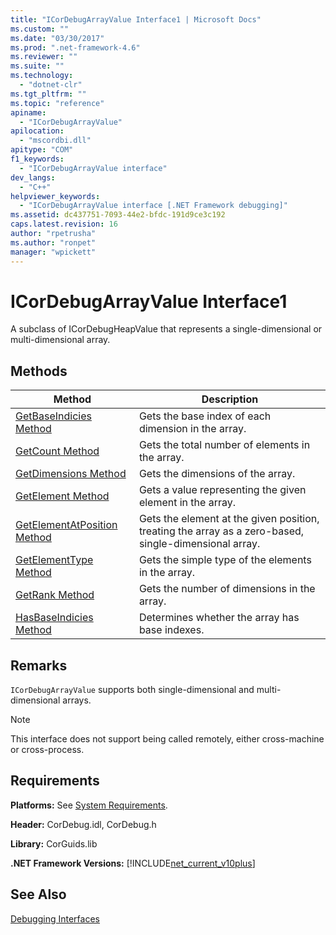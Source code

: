 ```yaml
---
title: "ICorDebugArrayValue Interface1 | Microsoft Docs"
ms.custom: ""
ms.date: "03/30/2017"
ms.prod: ".net-framework-4.6"
ms.reviewer: ""
ms.suite: ""
ms.technology: 
  - "dotnet-clr"
ms.tgt_pltfrm: ""
ms.topic: "reference"
apiname: 
  - "ICorDebugArrayValue"
apilocation: 
  - "mscordbi.dll"
apitype: "COM"
f1_keywords: 
  - "ICorDebugArrayValue interface"
dev_langs: 
  - "C++"
helpviewer_keywords: 
  - "ICorDebugArrayValue interface [.NET Framework debugging]"
ms.assetid: dc437751-7093-44e2-bfdc-191d9ce3c192
caps.latest.revision: 16
author: "rpetrusha"
ms.author: "ronpet"
manager: "wpickett"
---
```

# ICorDebugArrayValue Interface1
A subclass of ICorDebugHeapValue that represents a single-dimensional or multi-dimensional array.  
  
## Methods  
  
|Method|Description|  
|------------|-----------------|  
|[GetBaseIndicies Method](../../../../docs/framework/unmanaged-api/debugging/icordebugarrayvalue-getbaseindicies-method.md)|Gets the base index of each dimension in the array.|  
|[GetCount Method](../../../../docs/framework/unmanaged-api/debugging/icordebugarrayvalue-getcount-method.md)|Gets the total number of elements in the array.|  
|[GetDimensions Method](../../../../docs/framework/unmanaged-api/debugging/icordebugarrayvalue-getdimensions-method.md)|Gets the dimensions of the array.|  
|[GetElement Method](../../../../docs/framework/unmanaged-api/debugging/icordebugarrayvalue-getelement-method.md)|Gets a value representing the given element in the array.|  
|[GetElementAtPosition Method](../../../../docs/framework/unmanaged-api/debugging/icordebugarrayvalue-getelementatposition-method.md)|Gets the element at the given position, treating the array as a zero-based, single-dimensional array.|  
|[GetElementType Method](../../../../docs/framework/unmanaged-api/debugging/icordebugarrayvalue-getelementtype-method.md)|Gets the simple type of the elements in the array.|  
|[GetRank Method](../../../../docs/framework/unmanaged-api/debugging/icordebugarrayvalue-getrank-method.md)|Gets the number of dimensions in the array.|  
|[HasBaseIndicies Method](../../../../docs/framework/unmanaged-api/debugging/icordebugarrayvalue-hasbaseindicies-method.md)|Determines whether the array has base indexes.|  
  
## Remarks  
 `ICorDebugArrayValue` supports both single-dimensional and multi-dimensional arrays.  
  
> [!NOTE]
>  This interface does not support being called remotely, either cross-machine or cross-process.  
  
## Requirements  
 **Platforms:** See [System Requirements](../../../../docs/framework/getting-started/system-requirements.md).  
  
 **Header:** CorDebug.idl, CorDebug.h  
  
 **Library:** CorGuids.lib  
  
 **.NET Framework Versions:** [!INCLUDE[net_current_v10plus](../../../../includes/net-current-v10plus-md.md)]  
  
## See Also  
 [Debugging Interfaces](../../../../docs/framework/unmanaged-api/debugging/debugging-interfaces.md)